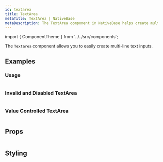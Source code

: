 ```yaml
---
id: textarea
title: TextArea
metaTitle: TextArea | NativeBase
metaDescription: The TextArea component in NativeBase helps create multi-line text inputs. Learn more about usage, value controlled TextArea, invalid and disabled TextArea.
---
```


import { ComponentTheme } from '../../src/components';

The `Textarea` component allows you to easily create multi-line text inputs.

## Examples

### Usage

```ComponentSnackPlayer path=primitives,TextArea,basic.tsx

```

### Invalid and Disabled TextArea

```ComponentSnackPlayer path=primitives,TextArea,invalid.tsx

```

### Value Controlled TextArea

```ComponentSnackPlayer path=primitives,TextArea,value.tsx

```

## Props

```ComponentPropTable path=primitives,TextArea,index.tsx

```

## Styling

<ComponentTheme name="textArea" />
